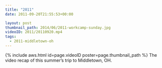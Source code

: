 ```yaml
---
title: "2011"
date: 2011-09-20T21:55:53+00:00

layout: post
thumbnail_path: 2014/06/2011-workcamp-sunday.jpg
videoID: 2011/20110920.mp4
tags:
  - 2011-middletown-oh
---
```

{% include aws.html id=page.videoID poster=page.thumbnail_path %}
The video recap of this summer&#8217;s trip to Middletown, OH.